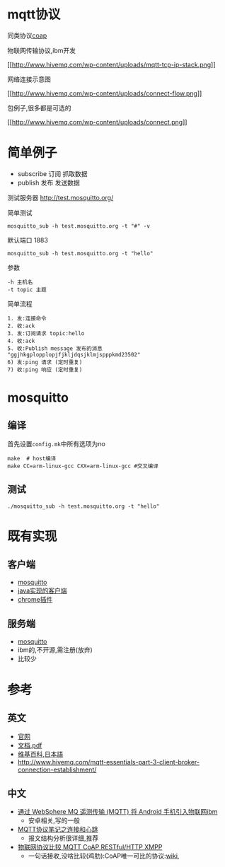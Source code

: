 # mqtt协议

同类协议[coap](/dev/coap)

物联网传输协议,ibm开发

[[http://www.hivemq.com/wp-content/uploads/mqtt-tcp-ip-stack.png]]

网络连接示意图

[[http://www.hivemq.com/wp-content/uploads/connect-flow.png]]

包例子,很多都是可选的

[[http://www.hivemq.com/wp-content/uploads/connect.png]]

# 简单例子

* subscribe 订阅 抓取数据
* publish 发布 发送数据

测试服务器 http://test.mosquitto.org/

简单测试

    mosquitto_sub -h test.mosquitto.org -t "#" -v

默认端口 1883

    mosquitto_sub -h test.mosquitto.org -t "hello" 

参数

    -h 主机名
    -t topic 主题

简单流程

```
1. 发:连接命令
2. 收:ack
3. 发:订阅请求 topic:hello
4. 收:ack
5. 收:Publish message 发布的消息 "ggjhkgplopplopjfjkljdqsjklmjspppkmd23502"
6) 发:ping 请求 (定时重复)
7) 收:ping 响应 (定时重复)
```
# mosquitto

## 编译

首先设置`config.mk`中所有选项为no

    make  # host编译
    make CC=arm-linux-gcc CXX=arm-linux-gcc #交叉编译

## 测试

    ./mosquitto_sub -h test.mosquitto.org -t "hello"

    
# 既有实现
## 客户端

* [mosquitto](http://mosquitto.org/)
* [java实现的客户端](https://github.com/fusesource/mqtt-client)
* [chrome插件](https://chrome.google.com/webstore/detail/mqttlens/hemojaaeigabkbcookmlgmdigohjobjm)

## 服务端

* [mosquitto](http://mosquitto.org/)
* ibm的,不开源,需注册(放弃)
* 比较少

# 参考

## 英文
* [官网](http://mqtt.org/)
* [文档](http://mqtt.org/documentation),[pdf](http://docs.oasis-open.org/mqtt/mqtt/v3.1.1/os/mqtt-v3.1.1-os.pdf)
* [维基百科](https://en.wikipedia.org/wiki/MQTT),[日本語](https://en.wikipedia.org/wiki/MQTT)
* http://www.hivemq.com/mqtt-essentials-part-3-client-broker-connection-establishment/

## 中文

* [通过 WebSphere MQ 遥测传输 (MQTT) 将 Android 手机引入物联网ibm](https://www.ibm.com/developerworks/cn/websphere/library/techarticles/1109_wangb_mqandroid/1109_wangb_mqandroid.html)
  * 安卓相关,写的一般
* [MQTT协议笔记之连接和心跳](https://www.google.com.hk/url?sa=t&rct=j&q=&esrc=s&source=web&cd=14&ved=0CDEQFjADOApqFQoTCOHJicuvnMcCFYTZLAodErQATg&url=http%3a%2f%2fwww%2eblogjava%2enet%2fyongboy%2farchive%2f2015%2f04%2f23%2f409630%2ehtml&ei=N3nHVaHSK4SzswGS6ILwBA&usg=AFQjCNHBeglW__iEpsTfpZZLp2_6A9pmjg)
  * 报文结构分析很详细,推荐
* [物联网协议比较 MQTT CoAP RESTful/HTTP XMPP](http://www.phodal.com/blog/iot-protocols-coap-mqtt-xmpp-restful-http/)
  * 一句话接收,没啥比较(鸡肋):CoAP唯一可比的协议:[wiki](https://en.wikipedia.org/wiki/Constrained_Application_Protocol),

